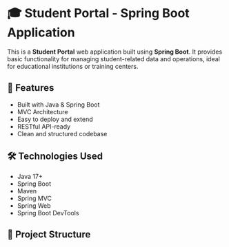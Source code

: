 # 🎓 Student Portal - Spring Boot Application

This is a **Student Portal** web application built using **Spring Boot**. It provides basic functionality for managing student-related data and operations, ideal for educational institutions or training centers.

## 🚀 Features

- Built with Java & Spring Boot
- MVC Architecture
- Easy to deploy and extend
- RESTful API-ready
- Clean and structured codebase

## 🛠️ Technologies Used

- Java 17+
- Spring Boot
- Maven
- Spring MVC
- Spring Web
- Spring Boot DevTools

## 📂 Project Structure


